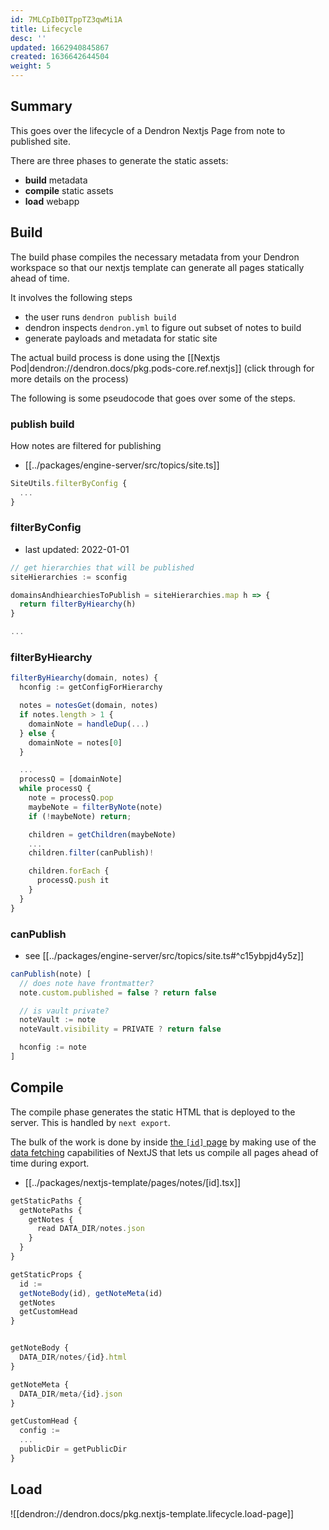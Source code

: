 ```yaml
---
id: 7MLCpIb0ITppTZ3qwMi1A
title: Lifecycle
desc: ''
updated: 1662940845867
created: 1636642644504
weight: 5
---
```


## Summary

This goes over the lifecycle of a Dendron Nextjs Page from note to published site.

There are three phases to generate the static assets:

- **build** metadata
- **compile** static assets
- **load** webapp

## Build

The build phase compiles the necessary metadata from your Dendron workspace so that our nextjs template can generate all pages statically ahead of time.

It involves the following steps

- the user runs `dendron publish build`
- dendron inspects `dendron.yml` to figure out subset of notes to build
- generate payloads and metadata for static site

The actual build process is done using the [[Nextjs Pod|dendron://dendron.docs/pkg.pods-core.ref.nextjs]] (click through for more details on the process)

The following is some pseudocode that goes over some of the steps.

### publish build

How notes are filtered for publishing

- [[../packages/engine-server/src/topics/site.ts]]

```ts
SiteUtils.filterByConfig {
  ...
}
```

### filterByConfig

- last updated: 2022-01-01

```ts
// get hierarchies that will be published
siteHierarchies := sconfig

domainsAndhiearchiesToPublish = siteHierarchies.map h => {
  return filterByHiearchy(h)
}

...
```

### filterByHiearchy

```ts
filterByHiearchy(domain, notes) {
  hconfig := getConfigForHierarchy

  notes = notesGet(domain, notes)
  if notes.length > 1 {
    domainNote = handleDup(...)
  } else {
    domainNote = notes[0]
  }

  ...
  processQ = [domainNote]
  while processQ {
    note = processQ.pop
    maybeNote = filterByNote(note)
    if (!maybeNote) return;

    children = getChildren(maybeNote)
    ...
    children.filter(canPublish)!

    children.forEach {
      processQ.push it
    }
  }
}
```

### canPublish

- see [[../packages/engine-server/src/topics/site.ts#^c15ybpjd4y5z]]

```ts
canPublish(note) [
  // does note have frontmatter?
  note.custom.published = false ? return false

  // is vault private?
  noteVault := note
  noteVault.visibility = PRIVATE ? return false

  hconfig := note
]
```

## Compile

The compile phase generates the static HTML that is deployed to the server. This is handled by `next export`.

The bulk of the work is done by inside [the `[id]` page](https://github.com/dendronhq/nextjs-template/blob/main/pages/notes/%5Bid%5D.tsx#L1:L1) by making use of the [data fetching](https://nextjs.org/docs/basic-features/data-fetching#getstaticprops-static-generation) capabilities of NextJS that lets us compile all pages ahead of time during export.


- [[../packages/nextjs-template/pages/notes/[id].tsx]]
```ts
getStaticPaths {
  getNotePaths {
    getNotes {
      read DATA_DIR/notes.json
    }
  }
}

getStaticProps {
  id := 
  getNoteBody(id), getNoteMeta(id)
  getNotes
  getCustomHead
}


getNoteBody {
  DATA_DIR/notes/{id}.html
}

getNoteMeta {
  DATA_DIR/meta/{id}.json
}

getCustomHead {
  config := 
  ...
  publicDir = getPublicDir
}
```

## Load
![[dendron://dendron.docs/pkg.nextjs-template.lifecycle.load-page]]